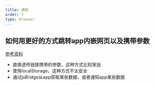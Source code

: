 ```yaml
---
title: 通信
order: 7
type: browser
---
```


## 如何用更好的方式跳转app内嵌网页以及携带参数
[参考资料](https://segmentfault.com/a/1190000010356403)
- 直接透传链接携带的参数，这种方式比较笨拙
- 使用localStorage，这种方式不太安全
- 通过jsBridge从app获取某些数据，或者通知app某些数据
